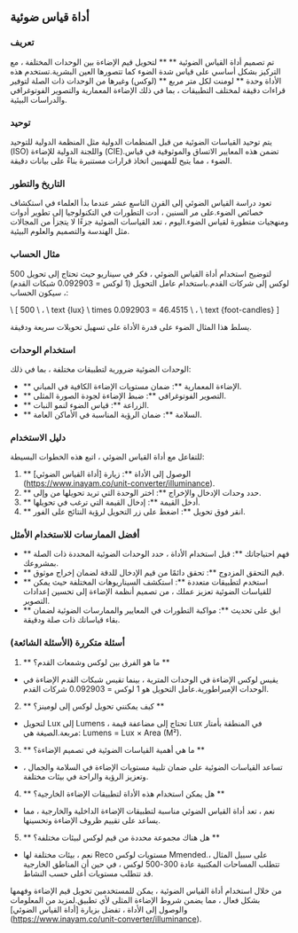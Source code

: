 ## أداة قياس ضوئية

### تعريف
تم تصميم أداة القياس الضوئية ** ** لتحويل قيم الإضاءة بين الوحدات المختلفة ، مع التركيز بشكل أساسي على قياس شدة الضوء كما تتصورها العين البشرية.تستخدم هذه الأداة وحدة ** لومنت لكل متر مربع ** (لوكس) وغيرها من الوحدات ذات الصلة لتوفير قراءات دقيقة لمختلف التطبيقات ، بما في ذلك الإضاءة المعمارية والتصوير الفوتوغرافي والدراسات البيئية.

### توحيد
يتم توحيد القياسات الضوئية من قبل المنظمات الدولية مثل المنظمة الدولية للتوحيد (ISO) واللجنة الدولية للإضاءة (CIE).تضمن هذه المعايير الاتساق والموثوقية في قياس الضوء ، مما يتيح للمهنيين اتخاذ قرارات مستنيرة بناءً على بيانات دقيقة.

### التاريخ والتطور
تعود دراسة القياس الضوئي إلى القرن التاسع عشر عندما بدأ العلماء في استكشاف خصائص الضوء.على مر السنين ، أدت التطورات في التكنولوجيا إلى تطوير أدوات ومنهجيات متطورة لقياس الضوء.اليوم ، تعد القياسات الضوئية جزءًا لا يتجزأ من المجالات مثل الهندسة والتصميم والعلوم البيئية.

### مثال الحساب
لتوضيح استخدام أداة القياس الضوئي ، فكر في سيناريو حيث تحتاج إلى تحويل 500 لوكس إلى شركات القدم.باستخدام عامل التحويل (1 لوكس = 0.092903 شبكات القدم) ، سيكون الحساب:

\ [
500 \ ، \ text {lux} \ times 0.092903 = 46.4515 \ ، \ text {foot-candles}
\]

يسلط هذا المثال الضوء على قدرة الأداة على تسهيل تحويلات سريعة ودقيقة.

### استخدام الوحدات
الوحدات الضوئية ضرورية لتطبيقات مختلفة ، بما في ذلك:
- ** الإضاءة المعمارية **: ضمان مستويات الإضاءة الكافية في المباني.
- ** التصوير الفوتوغرافي **: ضبط الإضاءة لجودة الصورة المثلى.
- ** الزراعة **: قياس الضوء لنمو النبات.
- ** السلامة **: ضمان الرؤية المناسبة في الأماكن العامة.

### دليل الاستخدام
للتفاعل مع أداة القياس الضوئي ، اتبع هذه الخطوات البسيطة:
1. ** الوصول إلى الأداة **: زيارة [أداة القياس الضوئي] (https://www.inayam.co/unit-converter/illuminance).
2. ** حدد وحدات الإدخال والإخراج **: اختر الوحدة التي تريد تحويلها من وإلى.
3. ** أدخل القيمة **: إدخال القيمة التي ترغب في تحويلها.
4. ** انقر فوق تحويل **: اضغط على زر التحويل لرؤية النتائج على الفور.

### أفضل الممارسات للاستخدام الأمثل
- ** فهم احتياجاتك **: قبل استخدام الأداة ، حدد الوحدات الضوئية المحددة ذات الصلة بمشروعك.
- ** قيم التحقق المزدوج **: تحقق دائمًا من قيم الإدخال للدقة لضمان إخراج موثوق.
- ** استخدم لتطبيقات متعددة **: استكشف السيناريوهات المختلفة حيث يمكن للقياسات الضوئية تعزيز عملك ، من تصميم أنظمة الإضاءة إلى تحسين إعدادات التصوير.
- ** ابق على تحديث **: مواكبة التطورات في المعايير والممارسات الضوئية لضمان بقاء قياساتك ذات صلة ودقيقة.

### أسئلة متكررة (الأسئلة الشائعة)

1. ** ما هو الفرق بين لوكس وشمعات القدم؟ **
- يقيس لوكس الإضاءة في الوحدات المترية ، بينما تقيس شبكات القدم الإضاءة في الوحدات الإمبراطورية.عامل التحويل هو 1 لوكس = 0.092903 شركات القدم.

2. ** كيف يمكنني تحويل لوكس إلى لومينز؟ **
- لتحويل Lux إلى Lumens ، تحتاج إلى مضاعفة قيمة Lux في المنطقة بأمتار مربعة.الصيغة هي: Lumens = Lux × Area (M²).

3. ** ما هي أهمية القياسات الضوئية في تصميم الإضاءة؟ **
- تساعد القياسات الضوئية على ضمان تلبية مستويات الإضاءة في السلامة والجمال ، وتعزيز الرؤية والراحة في بيئات مختلفة.

4. ** هل يمكن استخدام هذه الأداة لتطبيقات الإضاءة الخارجية؟ **
- نعم ، تعد أداة القياس الضوئي مناسبة لتطبيقات الإضاءة الداخلية والخارجية ، مما يساعد على تقييم ظروف الإضاءة وتحسينها.

5. ** هل هناك مجموعة محددة من قيم لوكس لبيئات مختلفة؟ **
- نعم ، بيئات مختلفة لها Reco مستويات لوكس Mmended.على سبيل المثال ، تتطلب المساحات المكتبية عادة 300-500 لوكس ، في حين أن المناطق الخارجية قد تتطلب مستويات أعلى حسب النشاط.

من خلال استخدام أداة القياس الضوئية ، يمكن للمستخدمين تحويل قيم الإضاءة وفهمها بشكل فعال ، مما يضمن شروط الإضاءة المثلى لأي تطبيق.لمزيد من المعلومات والوصول إلى الأداة ، تفضل بزيارة [أداة القياس الضوئي] (https://www.inayam.co/unit-converter/illuminance).